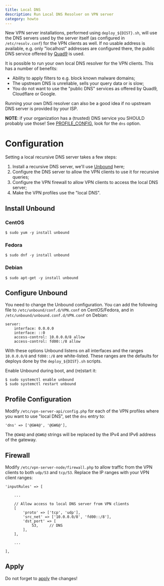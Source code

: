 ```yaml
---
title: Local DNS
description: Run Local DNS Resolver on VPN server
category: howto
---
```


New VPN server installations, performed using `deploy_${DIST}.sh`, will use the 
DNS servers used by the server itself (as configured in `/etc/resolv.conf`) for
the VPN clients as well. If no usable address is available, e.g. only 
"localhost" addresses are configured there, the public DNS service offered by 
[Quad9](https://quad9.net/) is used. 

It is possible to run your own local DNS resolver for the VPN clients. This has 
a number of benefits:

- Ability to apply filters to e.g. block known malware domains;
- The upstream DNS is unreliable, sells your query data or is slow;
- You do not want to use the "public DNS" services as offered by Quad9, 
  Cloudflare or Google.

Running your own DNS resolver can also be a good idea if no upstream DNS server 
is provided by your ISP.

**NOTE**: if your organization has a (trusted) DNS service you SHOULD probably
use those! See [PROFILE_CONFIG](PROFILE_CONFIG.md), look for the `dns` option.

# Configuration

Setting a local recursive DNS server takes a few steps:

1. Install a recursive DNS server, we'll use 
   [Unbound](https://nlnetlabs.nl/projects/unbound/about/) here;
2. Configure the DNS server to allow the VPN clients to use it for recursive
   queries;
3. Configure the VPN firewall to allow VPN clients to access the local DNS 
   server;
4. Make the VPN profiles use the "local DNS".

## Install Unbound

### CentOS 

    $ sudo yum -y install unbound

### Fedora

    $ sudo dnf -y install unbound

### Debian 

    $ sudo apt-get -y install unbound

## Configure Unbound

You need to change the Unbound configuration. You can add the following file
to `/etc/unbound/conf.d/VPN.conf` on CentOS/Fedora, and in 
`/etc/unbound/unbound.conf.d/VPN.conf` on Debian:

    server:
        interface: 0.0.0.0
        interface: ::0
        access-control: 10.0.0.0/8 allow
        access-control: fd00::/8 allow
 
With these options Unbound listens on all interfaces and the ranges 
`10.0.0.0/8` and `fd00::/8` are white-listed. These ranges are the defaults for 
deploys done by the `deploy_${DIST}.sh` scripts.

Enable Unbound during boot, and (re)start it:

    $ sudo systemctl enable unbound
    $ sudo systemctl restart unbound

## Profile Configuration

Modify `/etc/vpn-server-api/config.php` for each of the VPN profiles 
where you want to use "local DNS", set the `dns` entry to:

    'dns' => ['@GW4@', '@GW6@'],

The `@GW4@` and `@GW6@` strings will be replaced by the IPv4 and IPv6 address 
of the gateway.

## Firewall

Modify `/etc/vpn-server-node/firewall.php` to allow traffic from the VPN
clients to both `udp/53` and `tcp/53`. Replace the IP ranges with your VPN 
client ranges:

    'inputRules' => [

        ...

        // Allow access to local DNS server from VPN clients
        [
            'proto' => ['tcp', 'udp'],
            'src_net' => ['10.0.0.0/8', 'fd00::/8'],
            'dst_port' => [
                53,     // DNS
            ],
        ],

        ...

    ],

## Apply

Do not forget to [apply](PROFILE_CONFIG.md#apply-changes) the changes!
